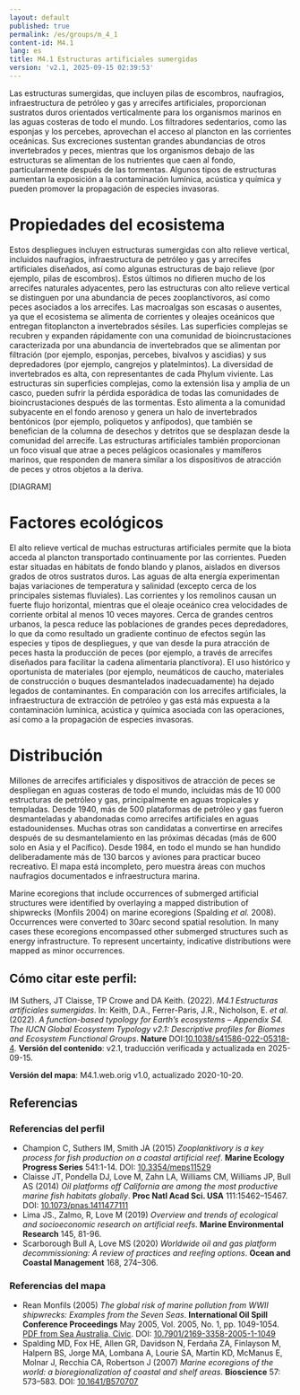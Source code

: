 ```yaml
---
layout: default
published: true
permalink: /es/groups/m_4_1
content-id: M4.1
lang: es
title: M4.1 Estructuras artificiales sumergidas
version: 'v2.1, 2025-09-15 02:39:53'
---
```


Las estructuras sumergidas, que incluyen pilas de escombros, naufragios, infraestructura de petróleo y gas y arrecifes artificiales, proporcionan sustratos duros orientados verticalmente para los organismos marinos en las aguas costeras de todo el mundo. Los filtradores sedentarios, como las esponjas y los percebes, aprovechan el acceso al plancton en las corrientes oceánicas. Sus excreciones sustentan grandes abundancias de otros invertebrados y peces, mientras que los organismos debajo de las estructuras se alimentan de los nutrientes que caen al fondo, particularmente después de las tormentas. Algunos tipos de estructuras aumentan la exposición a la contaminación lumínica, acústica y química y pueden promover la propagación de especies invasoras.

# Propiedades del ecosistema
 
Estos despliegues incluyen estructuras sumergidas con alto relieve vertical, incluidos naufragios, infraestructura de petróleo y gas y arrecifes artificiales diseñados, así como algunas estructuras de bajo relieve (por ejemplo, pilas de escombros). Estos últimos no difieren mucho de los arrecifes naturales adyacentes, pero las estructuras con alto relieve vertical se distinguen por una abundancia de peces zooplanctívoros, así como peces asociados a los arrecifes. Las macroalgas son escasas o ausentes, ya que el ecosistema se alimenta de corrientes y oleajes oceánicos que entregan fitoplancton a invertebrados sésiles. Las superficies complejas se recubren y expanden rápidamente con una comunidad de bioincrustaciones caracterizada por una abundancia de invertebrados que se alimentan por filtración (por ejemplo, esponjas, percebes, bivalvos y ascidias) y sus depredadores (por ejemplo, cangrejos y platelmintos). La diversidad de invertebrados es alta, con representantes de cada Phylum viviente. Las estructuras sin superficies complejas, como la extensión lisa y amplia de un casco, pueden sufrir la pérdida esporádica de todas las comunidades de bioincrustaciones después de las tormentas. Esto alimenta a la comunidad subyacente en el fondo arenoso y genera un halo de invertebrados bentónicos (por ejemplo, poliquetos y anfípodos), que también se benefician de la columna de desechos y detritos que se desplazan desde la comunidad del arrecife. Las estructuras artificiales también proporcionan un foco visual que atrae a peces pelágicos ocasionales y mamíferos marinos, que responden de manera similar a los dispositivos de atracción de peces y otros objetos a la deriva.

[DIAGRAM]

# Factores ecológicos
 
El alto relieve vertical de muchas estructuras artificiales permite que la biota acceda al plancton transportado continuamente por las corrientes. Pueden estar situadas en hábitats de fondo blando y planos, aislados en diversos grados de otros sustratos duros. Las aguas de alta energía experimentan bajas variaciones de temperatura y salinidad (excepto cerca de los principales sistemas fluviales). Las corrientes y los remolinos causan un fuerte flujo horizontal, mientras que el oleaje oceánico crea velocidades de corriente orbital al menos 10 veces mayores. Cerca de grandes centros urbanos, la pesca reduce las poblaciones de grandes peces depredadores, lo que da como resultado un gradiente continuo de efectos según las especies y tipos de despliegues, y que van desde la pura atracción de peces hasta la producción de peces (por ejemplo, a través de arrecifes diseñados para facilitar la cadena alimentaria planctívora). El uso histórico y oportunista de materiales (por ejemplo, neumáticos de caucho, materiales de construcción o buques desmantelados inadecuadamente) ha dejado legados de contaminantes. En comparación con los arrecifes artificiales, la infraestructura de extracción de petróleo y gas está más expuesta a la contaminación lumínica, acústica y química asociada con las operaciones, así como a la propagación de especies invasoras.
 
# Distribución
 
Millones de arrecifes artificiales y dispositivos de atracción de peces se despliegan en aguas costeras de todo el mundo, incluidas más de 10 000 estructuras de petróleo y gas, principalmente en aguas tropicales y templadas. Desde 1940, más de 500 plataformas de petróleo y gas fueron desmanteladas y abandonadas como arrecifes artificiales en aguas estadounidenses. Muchas otras son candidatas a convertirse en arrecifes después de su desmantelamiento en las próximas décadas (más de 600 solo en Asia y el Pacífico). Desde 1984, en todo el mundo se han hundido deliberadamente más de 130 barcos y aviones para practicar buceo recreativo. El mapa está incompleto, pero muestra áreas con muchos naufragios documentados e infraestructura marina.

Marine ecoregions that include occurrences of submerged artificial structures were identified by overlaying a mapped distribution of shipwrecks (Monfils 2004) on marine ecoregions (Spalding _et al._ 2008). Occurrences were converted to 30arc second spatial resolution. In many cases these ecoregions encompassed other submerged structures such as energy infrastructure. To represent uncertainty, indicative distributions were mapped as minor occurrences.

## Cómo citar este perfil:

IM Suthers, JT Claisse, TP Crowe and DA Keith. (2022). *M4.1 Estructuras artificiales sumergidas*. In: Keith, D.A., Ferrer-Paris, J.R., Nicholson, E. *et al.* (2022). *A function-based typology for Earth’s ecosystems – Appendix S4. The IUCN Global Ecosystem Typology v2.1: Descriptive profiles for Biomes and Ecosystem Functional Groups*. **Nature** DOI:[10.1038/s41586-022-05318-4](https://doi.org/10.1038/s41586-022-05318-4).
**Versión del contenido**: v2.1, traducción verificada y actualizada en 2025-09-15.

**Versión del mapa**: M4.1.web.orig v1.0, actualizado 2020-10-20.

## Referencias

### Referencias del perfil
* Champion C, Suthers IM, Smith JA  (2015) *Zooplanktivory is a key process for fish production on a coastal artificial reef*. **Marine Ecology Progress Series** 541:1-14. DOI: [10.3354/meps11529](http://doi.org/10.3354/meps11529)
* Claisse JT, Pondella DJ, Love M, Zahn LA, Williams CM, Williams JP, Bull AS  (2014) *Oil platforms off California are among the most productive marine fish habitats globally*. **Proc Natl Acad Sci. USA** 111:15462–15467. DOI: [10.1073/pnas.1411477111](http://doi.org/10.1073/pnas.1411477111)
* Lima JS., Zalmo, R, Love M (2019) *Overview and trends of ecological and socioeconomic research on artificial reefs*. **Marine Environmental Research** 145, 81-96.
* Scarborough Bull A, Love MS (2020) *Worldwide oil and gas platform decommissioning: A review of practices and reefing options*. **Ocean and Coastal Management** 168, 274–306.

### Referencias del mapa
* Rean Monfils  (2005) *The global risk of marine pollution from WWII shipwrecks:  Examples from the Seven Seas*. **International Oil Spill Conference Proceedings** May 2005, Vol. 2005, No. 1, pp. 1049-1054. [PDF from Sea Australia, Civic](http://www.seaaustralia.com/documents/The%20Global%20Risk%20of%20Marine%20Pollution%20from%20WWII%20Shipwrecks-final.pdf). DOI: [10.7901/2169-3358-2005-1-1049](http://doi.org/10.7901/2169-3358-2005-1-1049)
* Spalding MD, Fox HE, Allen GR, Davidson N, Ferdaña ZA, Finlayson M, Halpern BS, Jorge MA, Lombana A, Lourie SA, Martin KD, McManus E, Molnar J, Recchia CA, Robertson J  (2007) *Marine ecoregions of the world: a bioregionalization of coastal and shelf areas*. **Bioscience** 57: 573–583. DOI: [10.1641/B570707](http://doi.org/10.1641/B570707)
